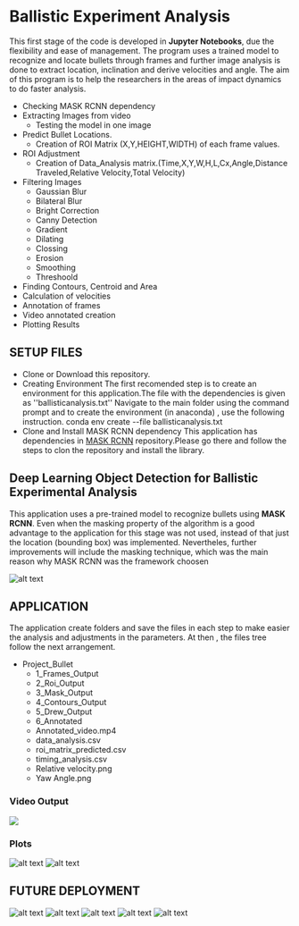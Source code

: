 # Ballistic Experiment Analysis
This first stage of the code is developed in **Jupyter Notebooks**, due the flexibility and ease of management. The program uses a trained model to recognize and locate bullets through frames and further image analysis is done to extract location, inclination and derive velocities and angle. The aim of this program is to help the researchers in the areas of impact dynamics to do faster analysis.

* Checking MASK RCNN dependency
* Extracting Images from video
   * Testing the model in one image
* Predict Bullet Locations.
   * Creation of ROI Matrix (X,Y,HEIGHT,WIDTH) of each frame values.
* ROI Adjustment
   * Creation of Data_Analysis matrix.(Time,X,Y,W,H,L,Cx,Angle,Distance Traveled,Relative Velocity,Total Velocity)
* Filtering Images
  * Gaussian Blur
  * Bilateral Blur
  * Bright Correction
  * Canny Detection
  * Gradient 
  * Dilating
  * Clossing
  * Erosion
  * Smoothing
  * Threshoold
* Finding Contours, Centroid and Area
* Calculation of velocities
* Annotation of frames
* Video annotated creation
* Plotting Results
## SETUP FILES
* Clone or Download this repository.
* Creating Environment
The first recomended step is to create an environment for this application.The file with the dependencies is given as ''ballisticanalysis.txt''
Navigate to the main folder using the command prompt and to create the environment (in anaconda) , use the following instruction.
  conda env create --file ballisticanalysis.txt
* Clone and Install MASK RCNN dependency
This application has dependencies in [MASK RCNN](https://github.com/matterport/Mask_RCNN) repository.Please go there and follow the steps to clon the repository and install the library.

## Deep Learning Object Detection for Ballistic Experimental Analysis
This application uses a pre-trained model to recognize bullets using **MASK RCNN**.  Even when the masking property of the algorithm is a good advantage to the application for this stage was not used, instead of that just the location (bounding box) was implemented. Nevertheles, further improvements will include the masking technique, which was the main reason why MASK RCNN was the framework choosen

![alt text](/images/detection_bullet.JPG)

## APPLICATION
The application create folders and save the files in each step to make easier the analysis and adjustments in the parameters. At then , the files tree follow the next arrangement.
* Project_Bullet
    * 1_Frames_Output
    * 2_Roi_Output
    * 3_Mask_Output
    * 4_Contours_Output
    * 5_Drew_Output
    * 6_Annotated
  * Annotated_video.mp4
  * data_analysis.csv
  * roi_matrix_predicted.csv
  * timing_analysis.csv
  * Relative velocity.png
  * Yaw Angle.png
### Video Output
![](images/annotated_gif.gif)

### Plots
![alt text](images/Relative_Velocity.png)
![alt text](/images/Yaw_Angle.png)
## FUTURE DEPLOYMENT
![alt text](images/GUI1.png)
![alt text](images/GUI2.png)
![alt text](images/GUI3.png)
![alt text](images/GUI4.png)
![alt text](images/GUI5.png)
